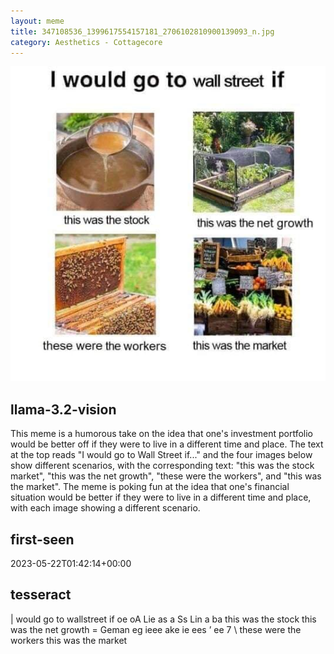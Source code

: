 ```yaml
---
layout: meme
title: 347108536_1399617554157181_2706102810900139093_n.jpg
category: Aesthetics - Cottagecore
---
```


<div markdown="0"><a href="347108536_1399617554157181_2706102810900139093_n.jpg"><img class="photo" src="347108536_1399617554157181_2706102810900139093_n.jpg" /></a>

<h2>llama-3.2-vision</h2>
<p title="Llama-3.2-Vision-11B is a really good model that probably gets the visual details right but doesn't understand literary or media references, and often fails to accurately represent the physical arrangement of objects and the implied relationships between the objects.">This meme is a humorous take on the idea that one&#x27;s investment portfolio would be better off if they were to live in a different time and place. The text at the top reads &quot;I would go to Wall Street if...&quot; and the four images below show different scenarios, with the corresponding text: &quot;this was the stock market&quot;, &quot;this was the net growth&quot;, &quot;these were the workers&quot;, and &quot;this was the market&quot;. The meme is poking fun at the idea that one&#x27;s financial situation would be better if they were to live in a different time and place, with each image showing a different scenario.</p>

<h2>first-seen</h2>
<p title="Because Git doesn't preserve file modification times, this metadata file contains the file's modification time when it was added to the library.">2023-05-22T01:42:14+00:00</p>

<h2>tesseract</h2>
<p title="Tesseract is often terrible and just gives a lot of nonsense characters, but it used to be the state of the art, and usually it is better at correctly representing text than llama-3.2-vision-11b.">| would go to wallstreet if oe oA Lie as a Ss Lin a ba this was the stock this was the net growth = Geman eg ieee ake ie ees ’ ee 7 \ these were the workers this was the market</p>

</div>

